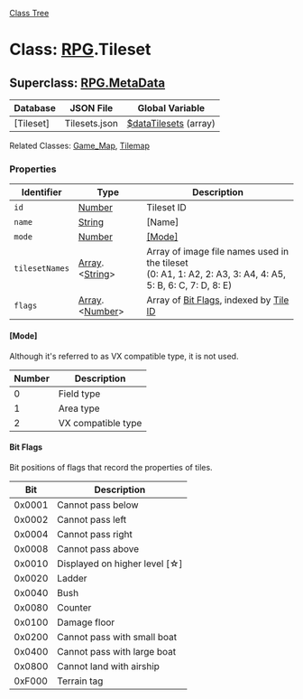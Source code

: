 [Class Tree](index.md)

# Class: [RPG](RPG.md).Tileset

## Superclass: [RPG.MetaData](RPG.MetaData.md)

| Database     | JSON File    | Global Variable                                         |
|--------------|---------------|--------------------------------------------------------|
| [Tileset]    | Tilesets.json | [$dataTilesets](global.md#datatilesets-arrayrpgtileset) (array) |

Related Classes: [Game_Map](Game_Map.md), [Tilemap](Tilemap.md)

### Properties

| Identifier                  | Type                                           | Description                             |
|-----------------------------|------------------------------------------------|-----------------------------------------|
| `id`                        | [Number](Number.md) | Tileset ID                             |
| `name`                      | [String](String.md) | [Name]                                 |
| `mode`                      | [Number](Number.md) | [[Mode]](RPG.Tileset.md#mode)         |
| `tilesetNames`             | [Array](Array.md).&lt;[String](String.md)&gt; | Array of image file names used in the tileset<br />(0: A1, 1: A2, 2: A3, 3: A4, 4: A5, 5: B, 6: C, 7: D, 8: E) |
| `flags`                     | [Array](Array.md).&lt;[Number](Number.md)&gt; | Array of [Bit Flags](RPG.Tileset.md#bit-flags), indexed by [Tile ID](Tilemap.md#tile-id) |

#### [Mode]
Although it's referred to as VX compatible type, it is not used.

| Number | Description       |
|--------|-------------------|
| 0      | Field type        |
| 1      | Area type         |
| 2      | VX compatible type |

#### Bit Flags
Bit positions of flags that record the properties of tiles.

| Bit    | Description            |
|--------|------------------------|
| 0x0001 | Cannot pass below      |
| 0x0002 | Cannot pass left       |
| 0x0004 | Cannot pass right      |
| 0x0008 | Cannot pass above      |
| 0x0010 | Displayed on higher level [☆] |
| 0x0020 | Ladder                 |
| 0x0040 | Bush                   |
| 0x0080 | Counter                |
| 0x0100 | Damage floor           |
| 0x0200 | Cannot pass with small boat |
| 0x0400 | Cannot pass with large boat |
| 0x0800 | Cannot land with airship |
| 0xF000 | Terrain tag            |
